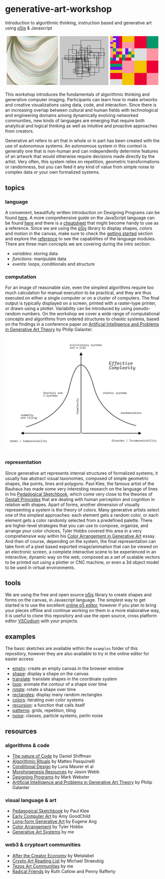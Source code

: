 # generative-art-workshop
Introduction to algorithmic thinking, instruction based and generative art using [p5js](https://p5js.org/) &amp; Javascript

![examples](https://raw.githubusercontent.com/stc/generative-art-workshop/main/assets/examples-three.jpg)

This workshop introduces the fundamentals of algorithmic thinking and generative computer imaging. Participants can learn how to make artworks and creative visualizations using data, code, and interaction. Since there is an increasing overlap between cultural and human fields with technological and engineering domains among dynamically evolving networked communities, new kinds of languages are emerging that require both analytical and logical thinking as well as intuitive and proactive approaches from creators.

Generative art refers to art that in whole or in part has been created with the use of autonomous systems. An autonomous system in this context is generally one that is non-human and can independently determine features of an artwork that would otherwise require decisions made directly by the artist. Very often, this system relies on repetition, geometric transformations or randomness, but you can feed it any kind of value from simple noise to complex data or your own formalized systems.


## topics

### language

A convenient, beautifully written introduction on Designing Programs can be found [here](https://designingprograms.bitbucket.io/index.html). A more comprehensive guide on the JavaScript language can be found [here](https://javascript.info/) and there is a [cheatsheet](https://htmlcheatsheet.com/js/) that might become handy to use as a reference. Since we are using the [p5js](https://p5js.org/) library to display shapes, colors and motion in the canvas, make sure to check the [getting started](https://p5js.org/get-started/) section and explore the [reference](https://p5js.org/reference/) to see the capabilities of the language modules. There are three main concepts we are covering during the intro section:

- _variables_: storing data
- _functions_: manipulate data
- _events_: loops, conditionals and structure


### computation

For an image of reasonable size, even the simplest algorithms require too much calculation for manual execution to be practical, and they are thus executed on either a single computer or on a cluster of computers. The final output is typically displayed on a screen, printed with a raster-type printer, or drawn using a plotter. Variability can be introduced by using pseudo-random numbers. On the workshop we cover a wide range of computational concepts and algorithms from ordered structures to chaotic systems, based on the findings in a conference paper on [Artificial Intelligence and Problems in Generative Art Theory](https://www.researchgate.net/publication/334643022_Artificial_Intelligence_and_Problems_in_Generative_Art_Theory) by Philip Galanter.  

![complexity diagram](https://raw.githubusercontent.com/stc/generative-art-workshop/main/assets/algo-complexity.png)

### representation

Since generative art represents internal structures of formalized systems, it usually has abstract visual taxonomies, composed of simple geometric shapes, like points, lines and polygons. Paul Klee, the famous artist of the Bauhaus has made some very interesting research on the language of lines in his [Pedadogical Sketchbook](https://www.bauhaus-bookshelf.org/bauhaus_book_2_paul_klee_pedagogical_sketchbook_pdf_download.html), which come very close to the theories of [Gestalt Principles](https://www.interaction-design.org/literature/topics/gestalt-principles) that are dealing with human perception and cognition in relation with shapes. Apart of forms, another dimension of visually representing a system is the theory of colors. Many generative artists select one of the simplest approaches: each element gets a random color, or each element gets a color randomly selected from a predefined palette. There are higher-level strategies that you can use to compose, organize, and arrange your color choices, Tyler Hobbs covered this area in a very comprehensive way within his [Color Arrangement in Generative Art](https://tylerxhobbs.com/essays/2021/color-arrangement-in-generative-art) essay. And then of course, depending on the system, the final representation can take form of a pixel based exported image/animation that can be viewed on an electronic screen, a complete interactive scene to be experienced in an interactive, dynamic way on the web, composed as a set of scalable vectors to be printed out using a plotter or CNC machine, or even a 3d object model to be used in virtual environments.  


## tools

We are using the free and open source [p5js](https://p5js.org/) library to create shapes and forms on the canvas, in Javascript language. The simplest way to get started is to use the excellent [online p5 editor](https://editor.p5js.org/), however if you plan to bring your pieces offline and continue working on them in a more elaborative way, it is useful to clone this repository and use the open source, cross platform editor [VSCodium](https://vscodium.com/) with your projects. 

## examples

The basic sketches are available within the `examples` folder of this repository, however they are also available to try in the online editor for easier access:

- [empty](https://editor.p5js.org/stc/sketches/6pm0J_GuY): create an empty canvas in the browser window
- [shape](https://editor.p5js.org/stc/sketches/uTPLZtvik): display a shape on the canvas
- [translate](https://editor.p5js.org/stc/sketches/pLjQFItyU): translate shapes in the coordinate system
- [loop](https://editor.p5js.org/stc/sketches/Nv2S5fE8o): animate the contour of a shape over time
- [rotate](https://editor.p5js.org/stc/sketches/cw9fTuq9l): rotate a shape over time 
- [rectangles](https://editor.p5js.org/stc/sketches/XEaW4Nxml): display many random rectangles 
- [colors](https://editor.p5js.org/stc/sketches/DYuD3jL3G): iterating over color systems
- [recursion](https://editor.p5js.org/stc/sketches/OQ3F3E4W6): a function that calls itself
- [patterns](https://editor.p5js.org/stc/sketches/wgcnEYHsu): grids, repetition, tiling
- [noise](https://editor.p5js.org/stc/sketches/aCLrvuB5s): classes, particle systems, perlin noise

## resources

### algorithms & code
- [The nature of Code](https://natureofcode.com/) by Daniel Shiffman
- [Algorithmic Rituals](https://www.e-flux.com/journal/101/273221/three-thousand-years-of-algorithmic-rituals-the-emergence-of-ai-from-the-computation-of-space/) by Matteo Pasquinelli 
- [Conditional Design](https://conditionaldesign.org/) by Luna Maurer et al
- [Morphogenesis Resources](https://awesomeopensource.com/project/jasonwebb/morphogenesis-resources) by Jason Webb
- [Designing Programs](https://designingprograms.bitbucket.io/index.html) by Mark Webster
- [Artificial Intelligence and Problems in Generative Art Theory](https://www.researchgate.net/publication/334643022_Artificial_Intelligence_and_Problems_in_Generative_Art_Theory) by Philip Galanter

### visual language & art
- [Pedagogical Sketchbook](https://www.bauhaus-bookshelf.org/bauhaus_book_2_paul_klee_pedagogical_sketchbook_pdf_download.html) by Paul Klee
- [Early Computer Art](https://www.amygoodchild.com/blog/computer-art-50s-and-60s) by Amy GoodChild
- [Long-form Generative Art](https://mirror.xyz/buffets.eth/33Qj-lYWwBTkxo1K5lJJ1MHgeZmc-i0jXoCAdzyEFZU) by Eugene Ang
- [Color Arrangement](https://tylerxhobbs.com/essays/2021/color-arrangement-in-generative-art) by Tyler Hobbs
- [Generative Art Systems](https://www.fxhash.xyz/article/generative-art-systems-an-epistemological-approach) by me

### web3 & cryptoart communities 
- [After the Creator Economy](https://collect.metalabel.xyz/files/After-The-Creator-Economy.pdf) by Metalabel
- [Crypto Art Reading List](https://github.com/crcdng/nft-reading-list/blob/main/reading.md) by Michael Straeubig
- [Tezos Art Communities](https://www.fxhash.xyz/article/tezos-art-communities) by me
- [Radical Friends](https://ruthcatlow.net/?works=radical-friends-decentralised-autonomous-organisations-and-the-arts) by Ruth Catlow and Penny Rafferty



